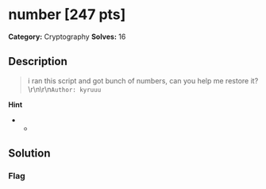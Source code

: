 # number [247 pts]

**Category:** Cryptography
**Solves:** 16

## Description
>i ran this script and got bunch of numbers, can you help me restore it?\r\n\r\n`Author: kyruuu`

**Hint**
* -

## Solution

### Flag

